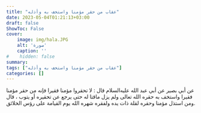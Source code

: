 ```yaml
---
title: "عقاب من حقر مؤمنا واستخف به وأذله"
date: 2023-05-04T01:21:13+03:00
draft: false
ShowToc: False
cover:
    image: img/hala.JPG
    alt: 'صورة'
    caption: ''
#    hidden: false
summary: 
tags: ["عقاب من حقر مؤمنا واستخف به وأذله"]
categories: []
---
```

عن أبي بصير عن أبي عبد الله عليه‌السلام قال : لا تحقروا مؤمنا فقيرا فإنه
من حقر مؤمنا فقيرا واستخف به حقره الله تعالى ولم يزل ماقتا له حتى
يرجع عن تحقيره أو يتوب ، قال ومن استذل مؤمنا وحقره لقلة ذات
يده ولفقره شهره الله يوم القيامة على رؤس الخلائق.


